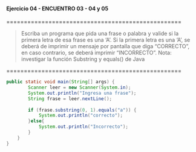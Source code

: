 #### Ejercicio 04 - ENCUENTRO 03 - 04 y 05
==================================================
> Escriba un programa que pida una frase o palabra y valide si la primera letra de esa frase es una ‘A’. Si la primera letra es una ‘A’, se deberá de imprimir un mensaje por pantalla que diga “CORRECTO”, en caso contrario, se deberá imprimir “INCORRECTO”. Nota: investigar la función Substring y equals() de Java

==================================================
```java
public static void main(String[] args) {
        Scanner leer = new Scanner(System.in);
        System.out.println("Ingresa una frase");
        String frase = leer.nextLine();
        
        if (frase.substring(0, 1).equals("a")) {
            System.out.println("correcto");
        }else{
            System.out.println("Incorrecto");
        }
    }
}
```











